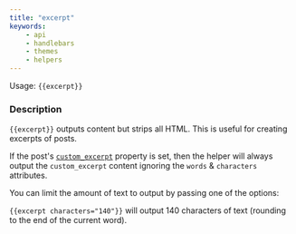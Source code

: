```yaml
---
title: "excerpt"
keywords:
    - api
    - handlebars
    - themes
    - helpers
---
```


Usage: `{{excerpt}}`

### Description

`{{excerpt}}` outputs content but strips all HTML. This is useful for creating excerpts of posts.

If the post's [`custom_excerpt`](https://blog.ghost.org/custom-excerpts/) property is set, then the helper will always output the `custom_excerpt` content ignoring the `words` & `characters` attributes.

You can limit the amount of text to output by passing one of the options:

`{{excerpt characters="140"}}` will output 140 characters of text (rounding to the end of the current word).
